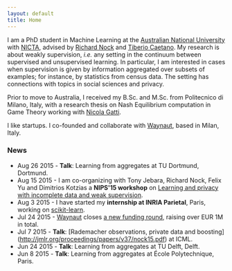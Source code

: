 ```yaml
---
layout: default
title: Home
---
```


<!-- <div class="posts">
  {% for post in paginator.posts %}
  <div class="post">
    <h1 class="post-title">
      <a href="{{ post.url }}">
        {{ post.title }}
      </a>
    </h1>

    <span class="post-date">{{ post.date | date_to_string }}</span>

    {{ post.content }}
  </div>
  {% endfor %}
</div> -->

<!-- <div class="pagination">
  {% if paginator.next_page %}
    <a class="pagination-item older" href="{{ site.baseurl }}page{{paginator.next_page}}">Older</a>
  {% else %}
    <span class="pagination-item older">Older</span>
  {% endif %}
  {% if paginator.previous_page %}
    {% if paginator.page == 2 %}
      <a class="pagination-item newer" href="{{ site.baseurl }}">Newer</a>
    {% else %}
      <a class="pagination-item newer" href="{{ site.baseurl }}page{{paginator.previous_page}}">Newer</a>
    {% endif %}
  {% else %}
    <span class="pagination-item newer">Newer</span>
  {% endif %}
</div> -->


I am a PhD student in Machine Learning at the
[Australian National University](https://www.anu.edu.au) with
[NICTA](https://www.nicta.com.au), advised by
[Richard Nock](https://scholar.google.com.au/citations?user=0J2s3YQAAAAJ&hl=en&oi=ao) and
[Tiberio Caetano](http://www.tiberiocaetano.com). My research is about
weakly supervision, *i.e.* any setting in the continuum between supervised and
unsupervised learning. In particular, I am interested in cases when supervision is given by information
aggregated over subsets of examples; for instance, by statistics from census
data. The setting has connections with topics in social sciences and privacy.

Prior to move to Australia, I received my B.Sc. and M.Sc. from Politecnico di Milano, Italy, with
a research thesis on Nash Equilibrium computation in Game Theory working with
[Nicola Gatti](http://home.deib.polimi.it/ngatti/Nicola_Gatti__Homepage.html).

I like startups. I co-founded and collaborate with [Waynaut](http://www.waynaut.com/en), based in Milan,
Italy.

### News
- Aug 26 2015 - **Talk**: Learning from aggregates at TU Dortmund, Dortmund.
- Aug 15 2015 - I am co-organizing with Tony Jebara, Richard Nock, Felix Yu and Dimitrios Kotzias a **NIPS'15
  workshop** on [Learning and privacy with incomplete data and weak supervision](http://www.giorgiopatrini.org/nips15workshop/).
- Aug 3 2015 - I have started my **internship at INRIA Parietal**, Paris, working on [scikit-learn](http://scikit-learn.org/stable/).
- Jul 24 2015 - [Waynaut](http://www.waynaut.com/en) closes [a new funding round](https://www.crunchbase.com/organization/youmove-me), raising over EUR 1M in total.
- Jul 7 2015 - **Talk**: [Rademacher observations, private data and boosting]
(http://jmlr.org/proceedings/papers/v37/nock15.pdf) at ICML.
- Jun 24 2015 - **Talk**: Learning from aggregates at TU Delft, Delft.
- Jun 8 2015 - **Talk**: Learning from aggregates at École Polytechnique, Paris.
